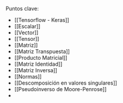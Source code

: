 Puntos clave:
- [[Tensorflow - Keras]]
- [[Escalar]]
- [[Vector]]
- [[Tensor]]
- [[Matriz]]
- [[Matriz Transpuesta]]
- [[Producto Matricial]]
- [[Matriz Identidad]]
- [[Matriz Inversa]]
- [[Normas]]
- [[Descomposición en valores singulares]]
- [[Pseudoinverso de Moore-Penrose]]
- 